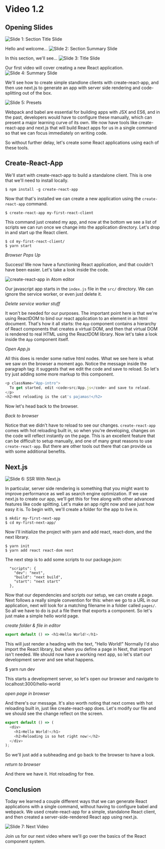 # Video 1.2

## Opening Slides

![Slide 1: Section Title Slide](./slide-1-section-title.png)

Hello and welcome...
![Slide 2: Section Summary Slide](./slide-2-section-summary.png)

In this section, we'll see...
![Slide 3: Title Slide](./slide-3-title.png)

Our first video will cover creating a new React application.
![Slide 4: Summary Slide](./slide-4-summary.png)

We'll see how to create simple standlone clients with create-react-app, and then use next.js to generate
an app with server side rendering and code-splitting out of the box.

![Slide 5: Presets](./slide-5-presets.png)

Webpack and babel are essential for building apps with JSX and ES6, and in the past,
developers would have to configure these manually, which can present a major learning
curve of its own. We now have tools like create-react-app and next.js that will build
React apps for us in a single command so that we can focus immediately on writing code.

So without further delay, let's create some React applications using each of these tools.

## Create-React-App

We'll start with create-react-app to build a standalone client. This is one that we'll
need to install locally.


```
$ npm install -g create-react-app

```

Now that that's installed we can create a new application using the `create-react-app` command.

```
$ create-react-app my-first-react-client
```

This command just created my app, and now at the bottom we see a list of scripts we can run
once we change into the application directory. Let's drop in and start up the React client.

```
$ cd my-first-react-client/
$ yarn start
```

_Browser Pops Up_

Success! We now have a functioning React application, and that couldn't have been easier. Let's
take a look inside the code.

![create-react-app in Atom editor](./create-react-app-atom.png)

Our javascript app starts in the `index.js` file in the `src/` directory. We can ignore the service
worker, or even just delete it.

_Delete service worker stuff_

It won't be needed for our purposes. The important point here is that we're using ReactDOM to bind
our react application to an element in an html document. That's how it all starts: the `App` component
contains a hierarchy of React components that creates a virtual DOM, and then that virtual DOM is rendered
to real HTML using the ReactDOM library. Now let's take a look inside the `App` component itself.

_Open App.js_

All this does is render some native html nodes. What we see here is what we saw on the browser a moment ago.
Notice the message inside the paragraph tag: it suggests that we edit the code and save to reload. So let's try
just adding some more markup to this component.

```javascript
<p className="App-intro">
  To get started, edit <code>src/App.js</code> and save to reload.
</p>
<h2>Hot reloading is the cat's pajamas!</h2>
```

Now let's head back to the browser.

_Back to browser_

Notice that we didn't have to reload to see our changes. `create-react-app` comes with hot reloading built in,
so when you're developing, changes on the code will reflect instantly on the page. This is an excellent feature
that can be difficult to setup manually, and one of many great reasons to use `create-react-app`. But there are
other tools out there that can provide us with some additional benefits.

## Next.js

![Slide 6: SSR With Next.js](./slide-6-ssr-next.png)

In particular, server side rendering is something that you might want to improve performance as well as search engine
optimization. If we use next.js to create our app, we'll get this for free along with other advanced features like code
splitting. Let's make an app right now and see just how easy it is. To begin with, we'll create a folder for the app
to live in.

```
$ mkdir my-first-next-app
$ cd my-first-next-app/
```

Now I'll initialize the project with yarn and add react, react-dom, and the next library.

```
$ yarn init
$ yarn add react react-dom next
```

The next step is to add some scripts to our package.json:

```
  "scripts": {
    "dev": "next",
    "build": "next build",
    "start": "next start"
  },
```

Now that our dependencies and scripts our setup, we can create a page. Next follows a really simple convention
for this: when we go to a URL in our application, next will look for a matching filename in a folder called 
`pages/`. So all we have to do is put a file there that exports a component. So let's just make a simple hello world
page.

_create folder & file in editor_

```javascript
export default () => <h1>Hello World!</h1>
```

This will just render a heading with the text, "Hello World!" Normally I'd also import the React library, but when
you define a page in Next, that import isn't needed. We should now have a working next app, so let's start our development
server and see what happens.

$ yarn run dev

This starts a development server, so let's open our browser and navigate to localhost:3000/hello-world

_open page in browser_

And there's our message. It's also worth noting that next comes with hot reloading built in, just like
create-react-app does. Let's modify our file and we should see the change reflect on the screen.

```javascript
export default () => (
  <div>
    <h1>Hello World!</h1>
    <h2>Reloading is so hot right now!</h2>
  </div>
);
```

So we'll just add a subheading and go back to the browser to have a look.

_return to browser_

And there we have it. Hot reloading for free.

## Conclusion

Today we learned a couple different ways that we can generate React applications with a single command,
without having to configure babel and webpack. We used create-react-app for a simple, standalone React
client, and then created a server-side-rendered React app using next.js.

![Slide 7: Next Video](./slide-7-next-video.png)

Join us for our next video where we'll go over the basics of the React component system.
